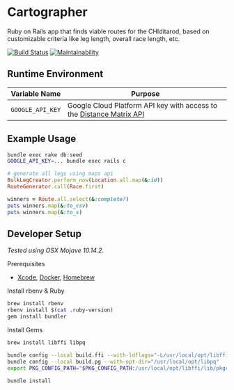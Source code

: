 # Cartographer

Ruby on Rails app that finds viable routes for the CHIditarod, based on
customizable criteria like leg length, overall race length, etc.

[![Build Status](https://travis-ci.com/chiditarod/cartographer.svg?branch=master)](https://travis-ci.com/chiditarod/cartographer) [![Maintainability](https://api.codeclimate.com/v1/badges/35fd2373a2aa927c424e/maintainability)](https://codeclimate.com/github/chiditarod/cartographer/maintainability)

## Runtime Environment

| Variable Name | Purpose |
| ---- | ------- |
| `GOOGLE_API_KEY` | Google Cloud Platform API key with access to the [Distance Matrix API](https://developers.google.com/maps/documentation/distance-matrix/intro) |

## Example Usage

```bash
bundle exec rake db:seed
GOOGLE_API_KEY=... bundle exec rails c
```

```ruby
# generate all legs using maps api
BulkLegCreator.perform_now(Location.all.map(&:id))
RouteGenerator.call(Race.first)

winners = Route.all.select(&:complete?)
puts winners.map(&:to_csv)
puts winners.map(&:to_s)
```

## Developer Setup

*Tested using OSX Mojave 10.14.2*.

Prerequisites

- [Xcode](https://itunes.apple.com/us/app/xcode/id497799835),
  [Docker](https://docs.pie.apple.com/artifactory/docker.html), [Homebrew](https://brew.sh/)

Install rbenv & Ruby

```bash
brew install rbenv
rbenv install $(cat .ruby-version)
gem install bundler
```

Install Gems

```bash
brew install libffi libpq

bundle config --local build.ffi --with-ldflags="-L/usr/local/opt/libffi/lib"
bundle config --local build.pg --with-opt-dir="/usr/local/opt/libpq"
export PKG_CONFIG_PATH="$PKG_CONFIG_PATH:/usr/local/opt/libffi/lib/pkgconfig"

bundle install
```

